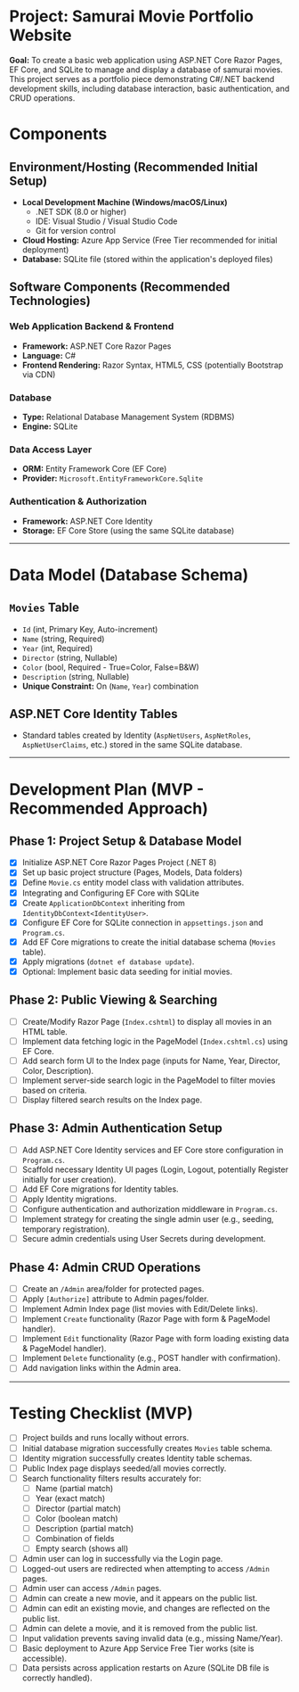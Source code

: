 # Project: Samurai Movie Portfolio Website

**Goal:** To create a basic web application using ASP.NET Core Razor Pages, EF Core, and SQLite to manage and display a database of samurai movies. This project serves as a portfolio piece demonstrating C#/.NET backend development skills, including database interaction, basic authentication, and CRUD operations.

# Components

## Environment/Hosting (Recommended Initial Setup)
- **Local Development Machine (Windows/macOS/Linux)**
  - .NET SDK (8.0 or higher)
  - IDE: Visual Studio / Visual Studio Code
  - Git for version control
- **Cloud Hosting:** Azure App Service (Free Tier recommended for initial deployment)
- **Database:** SQLite file (stored within the application's deployed files)

## Software Components (Recommended Technologies)

### Web Application Backend & Frontend
- **Framework:** ASP.NET Core Razor Pages
- **Language:** C#
- **Frontend Rendering:** Razor Syntax, HTML5, CSS (potentially Bootstrap via CDN)

### Database
- **Type:** Relational Database Management System (RDBMS)
- **Engine:** SQLite

### Data Access Layer
- **ORM:** Entity Framework Core (EF Core)
- **Provider:** `Microsoft.EntityFrameworkCore.Sqlite`

### Authentication & Authorization
- **Framework:** ASP.NET Core Identity
- **Storage:** EF Core Store (using the same SQLite database)

---

# Data Model (Database Schema)

## `Movies` Table
- `Id` (int, Primary Key, Auto-increment)
- `Name` (string, Required)
- `Year` (int, Required)
- `Director` (string, Nullable)
- `Color` (bool, Required - True=Color, False=B&W)
- `Description` (string, Nullable)
- **Unique Constraint:** On (`Name`, `Year`) combination

## ASP.NET Core Identity Tables
- Standard tables created by Identity (`AspNetUsers`, `AspNetRoles`, `AspNetUserClaims`, etc.) stored in the same SQLite database.

---

# Development Plan (MVP - Recommended Approach)

## Phase 1: Project Setup & Database Model
- [x] Initialize ASP.NET Core Razor Pages Project (.NET 8)
- [x] Set up basic project structure (Pages, Models, Data folders)
- [x] Define `Movie.cs` entity model class with validation attributes.
- [x] Integrating and Configuring EF Core with SQLite
- [x] Create `ApplicationDbContext` inheriting from `IdentityDbContext<IdentityUser>`.
- [x] Configure EF Core for SQLite connection in `appsettings.json` and `Program.cs`.
- [x] Add EF Core migrations to create the initial database schema (`Movies` table).
- [x] Apply migrations (`dotnet ef database update`).
- [x] Optional: Implement basic data seeding for initial movies.

## Phase 2: Public Viewing & Searching
- [ ] Create/Modify Razor Page (`Index.cshtml`) to display all movies in an HTML table.
- [ ] Implement data fetching logic in the PageModel (`Index.cshtml.cs`) using EF Core.
- [ ] Add search form UI to the Index page (inputs for Name, Year, Director, Color, Description).
- [ ] Implement server-side search logic in the PageModel to filter movies based on criteria.
- [ ] Display filtered search results on the Index page.

## Phase 3: Admin Authentication Setup
- [ ] Add ASP.NET Core Identity services and EF Core store configuration in `Program.cs`.
- [ ] Scaffold necessary Identity UI pages (Login, Logout, potentially Register initially for user creation).
- [ ] Add EF Core migrations for Identity tables.
- [ ] Apply Identity migrations.
- [ ] Configure authentication and authorization middleware in `Program.cs`.
- [ ] Implement strategy for creating the single admin user (e.g., seeding, temporary registration).
- [ ] Secure admin credentials using User Secrets during development.

## Phase 4: Admin CRUD Operations
- [ ] Create an `/Admin` area/folder for protected pages.
- [ ] Apply `[Authorize]` attribute to Admin pages/folder.
- [ ] Implement Admin Index page (list movies with Edit/Delete links).
- [ ] Implement `Create` functionality (Razor Page with form & PageModel handler).
- [ ] Implement `Edit` functionality (Razor Page with form loading existing data & PageModel handler).
- [ ] Implement `Delete` functionality (e.g., POST handler with confirmation).
- [ ] Add navigation links within the Admin area.

---

# Testing Checklist (MVP)
- [ ] Project builds and runs locally without errors.
- [ ] Initial database migration successfully creates `Movies` table schema.
- [ ] Identity migration successfully creates Identity table schemas.
- [ ] Public Index page displays seeded/all movies correctly.
- [ ] Search functionality filters results accurately for:
    - [ ] Name (partial match)
    - [ ] Year (exact match)
    - [ ] Director (partial match)
    - [ ] Color (boolean match)
    - [ ] Description (partial match)
    - [ ] Combination of fields
    - [ ] Empty search (shows all)
- [ ] Admin user can log in successfully via the Login page.
- [ ] Logged-out users are redirected when attempting to access `/Admin` pages.
- [ ] Admin user can access `/Admin` pages.
- [ ] Admin can create a new movie, and it appears on the public list.
- [ ] Admin can edit an existing movie, and changes are reflected on the public list.
- [ ] Admin can delete a movie, and it is removed from the public list.
- [ ] Input validation prevents saving invalid data (e.g., missing Name/Year).
- [ ] Basic deployment to Azure App Service Free Tier works (site is accessible).
- [ ] Data persists across application restarts on Azure (SQLite DB file is correctly handled).